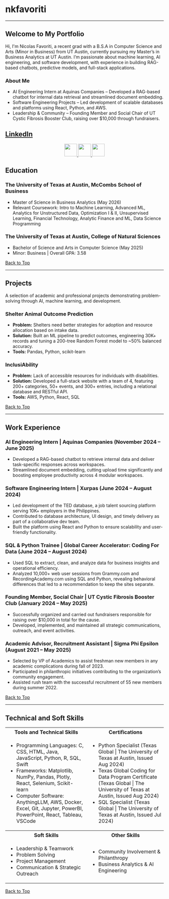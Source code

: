 # nkfavoriti

<hr>

## Welcome to My Portfolio
Hi, I'm Nicolas Favoriti, a recent grad with a B.S.A in Computer Science and Arts (Minor in Business) from UT Austin, currently pursuing my Master’s in Business Analytics at UT Austin. I’m passionate about machine learning, AI engineering, and software development, with experience in building RAG-based chatbots, predictive models, and full-stack applications.

### About Me
- AI Engineering Intern at Aquinas Companies – Developed a RAG-based chatbot for internal data retrieval and streamlined document embedding.
- Software Engineering Projects – Led development of scalable databases and platforms using React, Python, and AWS.
- Leadership & Community – Founding Member and Social Chair of UT Cystic Fibrosis Booster Club, raising over $10,000 through fundraisers.

[**LinkedIn**](https://www.linkedin.com/in/nickfavoriti) 
---
<p align="center">
  <a href="#education">
    <img src="https://user-images.githubusercontent.com/91146906/162140860-bfb69654-5603-49bd-a7a1-a836ab1c772c.svg" height="40"/>
  </a>
  <a href="#experience">
    <img src="https://user-images.githubusercontent.com/91146906/162140921-207cd392-cfe5-40e6-a84e-0a16e19e405a.svg" height="40"/>
  </a>
  <a href="#skills">
    <img src="https://user-images.githubusercontent.com/91146906/162140965-cf707805-9abd-43f7-8314-4f96794c44dc.svg" height="40"/>
  </a>
</p>


## Education
### The University of Texas at Austin, McCombs School of Business
- Master of Science in Business Analytics (May 2026)
- Relevant Coursework: Intro to Machine Learning, Advanced ML, Analytics for Unstructured Data, Optimization I & II, Unsupervised Learning, Financial Technology, Analytic Finance and ML, Data Science Programming

### The University of Texas at Austin, College of Natural Sciences
- Bachelor of Science and Arts in Computer Science (May 2025)
- Minor: Business | Overall GPA: 3.58

[Back to Top](#top)

---

<a name="projects"></a>
## Projects
A selection of academic and professional projects demonstrating problem-solving through AI, machine learning, and development.

### Shelter Animal Outcome Prediction
- **Problem:** Shelters need better strategies for adoption and resource allocation based on intake data.
- **Solution:** Built an ML pipeline to predict outcomes, engineering 30K+ records and tuning a 200-tree Random Forest model to ~50% balanced accuracy.
- **Tools:** Pandas, Python, scikit-learn

### InclusiAbility
- **Problem:** Lack of accessible resources for individuals with disabilities.
- **Solution:** Developed a full-stack website with a team of 4, featuring 200+ categories, 50+ events, and 300+ entries, including a relational database and RESTful API.
- **Tools:** AWS, Python, React, SQL

[Back to Top](#top)

---

<a name="experience"></a>
## Work Experience
### AI Engineering Intern | Aquinas Companies (November 2024 – June 2025)
- Developed a RAG-based chatbot to retrieve internal data and deliver task-specific responses across workspaces.
- Streamlined document embedding, cutting upload time significantly and boosting employee productivity across 4 modular workspaces.

### Software Engineering Intern | Xurpas (June 2024 – August 2024)
- Led development of the TED database, a job talent sourcing platform serving 10K+ employers in the Philippines.
- Contributed to database architecture, UI design, and timely delivery as part of a collaborative dev team.
- Built the platform using React and Python to ensure scalability and user-friendly functionality.

### SQL & Python Trainee | Global Career Accelerator: Coding For Data (June 2024 – August 2024)
- Used SQL to extract, clean, and analyze data for business insights and operational efficiency.
- Analyzed 10,000+ web user sessions from Grammy.com and RecordingAcademy.com using SQL and Python, revealing behavioral differences that led to a recommendation to keep the sites separate.

### Founding Member, Social Chair | UT Cystic Fibrosis Booster Club (January 2024 – May 2025)
- Successfully organized and carried out fundraisers responsible for raising over $10,000 in total for the cause.
- Developed, implemented, and maintained all strategic communications, outreach, and event activities.

### Academic Advisor, Recruitment Assistant | Sigma Phi Epsilon (August 2021 – May 2025)
- Selected by VP of Academics to assist freshman new members in any academic complications during fall of 2023.
- Participated in philanthropic initiatives contributing to the organization’s community engagement.
- Assisted rush team with the successful recruitment of 55 new members during summer 2022.

[Back to Top](#top)

---

<a name="skills"></a>
## Technical and Soft Skills

<table>
  <tr>
    <th>Tools and Technical Skills</th>
    <th>Certifications</th>
  </tr>
  <tr>
    <td>
     <ul>
        <li>Programming Languages: C, CSS, HTML, Java, JavaScript, Python, R, SQL, Swift</li>
        <li>Frameworks: Matplotlib, NumPy, Pandas, Plotly, React, Selenium, Scikit-learn</li>
        <li>Computer Software: AnythingLLM, AWS, Docker, Excel, Git, Jupyter, PowerBI, PowerPoint, React, Tableau, VSCode</li>
      </ul>
    </td>
    <td>
     <ul>
        <li>Python Specialist (Texas Global | The University of Texas at Austin, Issued Aug 2024)</li>
        <li>Texas Global Coding for Data Program Certificate (Texas Global | The University of Texas at Austin, Issued Aug 2024)</li>
        <li>SQL Specialist (Texas Global | The University of Texas at Austin, Issued Jul 2024)</li>
      </ul>
    </td>
  </tr>
  <tr>
    <th>Soft Skills</th>
    <th>Other Skills</th>
 </tr>
 <tr>
   <td>
     <ul>
        <li>Leadership & Teamwork</li>
        <li>Problem Solving</li>
        <li>Project Management</li>
        <li>Communication & Strategic Outreach</li>
     </ul>
   </td>
   <td>
     <ul>
        <li>Community Involvement & Philanthropy</li>
        <li>Business Analytics & AI Engineering</li>
     </ul>
   </td>
 </tr>
</table>

[Back to Top](#top)
